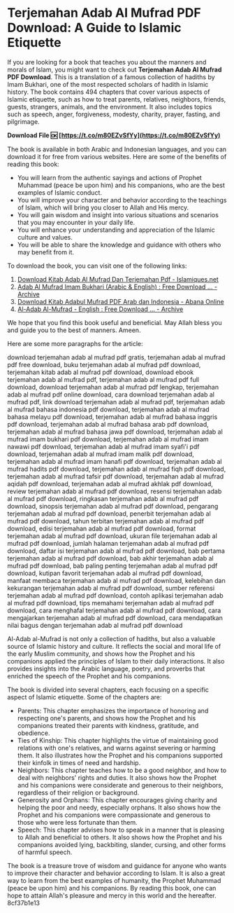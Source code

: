 # Terjemahan Adab Al Mufrad PDF Download: A Guide to Islamic Etiquette
 
If you are looking for a book that teaches you about the manners and morals of Islam, you might want to check out **Terjemahan Adab Al Mufrad PDF Download**. This is a translation of a famous collection of hadiths by Imam Bukhari, one of the most respected scholars of hadith in Islamic history. The book contains 494 chapters that cover various aspects of Islamic etiquette, such as how to treat parents, relatives, neighbors, friends, guests, strangers, animals, and the environment. It also includes topics such as speech, anger, forgiveness, modesty, charity, prayer, fasting, and pilgrimage.
 
**Download File 🆗 [https://t.co/m80EZvSfYy](https://t.co/m80EZvSfYy)**


 
The book is available in both Arabic and Indonesian languages, and you can download it for free from various websites. Here are some of the benefits of reading this book:
 
- You will learn from the authentic sayings and actions of Prophet Muhammad (peace be upon him) and his companions, who are the best examples of Islamic conduct.
- You will improve your character and behavior according to the teachings of Islam, which will bring you closer to Allah and His mercy.
- You will gain wisdom and insight into various situations and scenarios that you may encounter in your daily life.
- You will enhance your understanding and appreciation of the Islamic culture and values.
- You will be able to share the knowledge and guidance with others who may benefit from it.

To download the book, you can visit one of the following links:

1. [Download Kitab Adab Al Mufrad Dan Terjemahan Pdf - Islamiques.net](https://islamiques.net/download-kitab-adab-al-mufrad-dan-terjemahan/)
2. [Adab Al Mufrad Imam Bukhari (Arabic & English) : Free Download ... - Archive](https://archive.org/details/AdabAlMufradImamBukhari_201601)
3. [Download Kitab Adabul Mufrad PDF Arab dan Indonesia - Abana Online](https://www.abanaonline.com/2018/04/download-kitab-adabul-mufrad-pdf.html)
4. [Al-Adab Al-Mufrad - English : Free Download ... - Archive](https://archive.org/details/AlAdabAlMufrad_201712)

We hope that you find this book useful and beneficial. May Allah bless you and guide you to the best of manners. Ameen.

Here are some more paragraphs for the article:
 
download terjemahan adab al mufrad pdf gratis,  terjemahan adab al mufrad pdf free download,  buku terjemahan adab al mufrad pdf download,  terjemahan kitab adab al mufrad pdf download,  download ebook terjemahan adab al mufrad pdf,  terjemahan adab al mufrad pdf full download,  download terjemahan adab al mufrad pdf lengkap,  terjemahan adab al mufrad pdf online download,  cara download terjemahan adab al mufrad pdf,  link download terjemahan adab al mufrad pdf,  terjemahan adab al mufrad bahasa indonesia pdf download,  terjemahan adab al mufrad bahasa melayu pdf download,  terjemahan adab al mufrad bahasa inggris pdf download,  terjemahan adab al mufrad bahasa arab pdf download,  terjemahan adab al mufrad bahasa jawa pdf download,  terjemahan adab al mufrad imam bukhari pdf download,  terjemahan adab al mufrad imam nawawi pdf download,  terjemahan adab al mufrad imam syafi'i pdf download,  terjemahan adab al mufrad imam malik pdf download,  terjemahan adab al mufrad imam hanafi pdf download,  terjemahan adab al mufrad hadits pdf download,  terjemahan adab al mufrad fiqh pdf download,  terjemahan adab al mufrad tafsir pdf download,  terjemahan adab al mufrad aqidah pdf download,  terjemahan adab al mufrad akhlak pdf download,  review terjemahan adab al mufrad pdf download,  resensi terjemahan adab al mufrad pdf download,  ringkasan terjemahan adab al mufrad pdf download,  sinopsis terjemahan adab al mufrad pdf download,  pengarang terjemahan adab al mufrad pdf download,  penerbit terjemahan adab al mufrad pdf download,  tahun terbitan terjemahan adab al mufrad pdf download,  edisi terjemahan adab al mufrad pdf download,  format terjemahan adab al mufrad pdf download,  ukuran file terjemahan adab al mufrad pdf download,  jumlah halaman terjemahan adab al mufrad pdf download,  daftar isi terjemahan adab al mufrad pdf download,  bab pertama terjemahan adab al mufrad pdf download,  bab akhir terjemahan adab al mufrad pdf download,  bab paling penting terjemahan adab al mufrad pdf download,  kutipan favorit terjemahan adab al mufrad pdf download,  manfaat membaca terjemahan adab al mufrad pdf download,  kelebihan dan kekurangan terjemahan adab al mufrad pdf download,  sumber referensi terjemahan adab al mufrad pdf download,  contoh aplikasi terjemahan adab al mufrad pdf download,  tips memahami terjemahan adab al mufrad pdf download,  cara menghafal terjemahan adab al mufrad pdf download,  cara mengajarkan terjemahan adab al mufrad pdf download,  cara mendapatkan nilai bagus dengan terjemahan adab al mufrad pdf download
 
Al-Adab al-Mufrad is not only a collection of hadiths, but also a valuable source of Islamic history and culture. It reflects the social and moral life of the early Muslim community, and shows how the Prophet and his companions applied the principles of Islam to their daily interactions. It also provides insights into the Arabic language, poetry, and proverbs that enriched the speech of the Prophet and his companions.
 
The book is divided into several chapters, each focusing on a specific aspect of Islamic etiquette. Some of the chapters are:

- Parents: This chapter emphasizes the importance of honoring and respecting one's parents, and shows how the Prophet and his companions treated their parents with kindness, gratitude, and obedience.
- Ties of Kinship: This chapter highlights the virtue of maintaining good relations with one's relatives, and warns against severing or harming them. It also illustrates how the Prophet and his companions supported their kinfolk in times of need and hardship.
- Neighbors: This chapter teaches how to be a good neighbor, and how to deal with neighbors' rights and duties. It also shows how the Prophet and his companions were considerate and generous to their neighbors, regardless of their religion or background.
- Generosity and Orphans: This chapter encourages giving charity and helping the poor and needy, especially orphans. It also shows how the Prophet and his companions were compassionate and generous to those who were less fortunate than them.
- Speech: This chapter advises how to speak in a manner that is pleasing to Allah and beneficial to others. It also shows how the Prophet and his companions avoided lying, backbiting, slander, cursing, and other forms of harmful speech.

The book is a treasure trove of wisdom and guidance for anyone who wants to improve their character and behavior according to Islam. It is also a great way to learn from the best examples of humanity, the Prophet Muhammad (peace be upon him) and his companions. By reading this book, one can hope to attain Allah's pleasure and mercy in this world and the hereafter.
 8cf37b1e13
 
